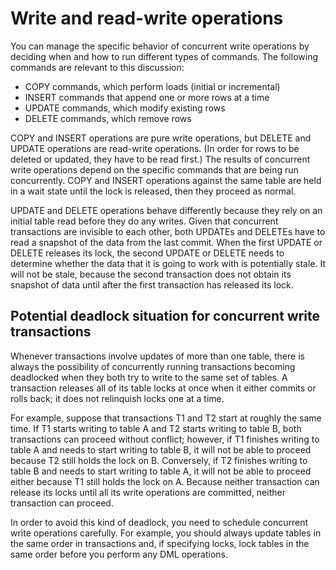 # Write and read\-write operations<a name="c_write_readwrite"></a>

You can manage the specific behavior of concurrent write operations by deciding when and how to run different types of commands\. The following commands are relevant to this discussion: 
+ COPY commands, which perform loads \(initial or incremental\)
+ INSERT commands that append one or more rows at a time
+ UPDATE commands, which modify existing rows
+ DELETE commands, which remove rows 

COPY and INSERT operations are pure write operations, but DELETE and UPDATE operations are read\-write operations\. \(In order for rows to be deleted or updated, they have to be read first\.\) The results of concurrent write operations depend on the specific commands that are being run concurrently\. COPY and INSERT operations against the same table are held in a wait state until the lock is released, then they proceed as normal\.

UPDATE and DELETE operations behave differently because they rely on an initial table read before they do any writes\. Given that concurrent transactions are invisible to each other, both UPDATEs and DELETEs have to read a snapshot of the data from the last commit\. When the first UPDATE or DELETE releases its lock, the second UPDATE or DELETE needs to determine whether the data that it is going to work with is potentially stale\. It will not be stale, because the second transaction does not obtain its snapshot of data until after the first transaction has released its lock\.

## Potential deadlock situation for concurrent write transactions<a name="c_write_readwrite-potential-deadlock"></a>

Whenever transactions involve updates of more than one table, there is always the possibility of concurrently running transactions becoming deadlocked when they both try to write to the same set of tables\. A transaction releases all of its table locks at once when it either commits or rolls back; it does not relinquish locks one at a time\.

For example, suppose that transactions T1 and T2 start at roughly the same time\. If T1 starts writing to table A and T2 starts writing to table B, both transactions can proceed without conflict; however, if T1 finishes writing to table A and needs to start writing to table B, it will not be able to proceed because T2 still holds the lock on B\. Conversely, if T2 finishes writing to table B and needs to start writing to table A, it will not be able to proceed either because T1 still holds the lock on A\. Because neither transaction can release its locks until all its write operations are committed, neither transaction can proceed\.

In order to avoid this kind of deadlock, you need to schedule concurrent write operations carefully\. For example, you should always update tables in the same order in transactions and, if specifying locks, lock tables in the same order before you perform any DML operations\.